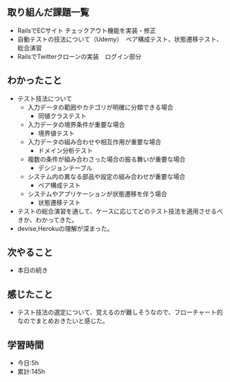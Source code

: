 ## 取り組んだ課題一覧
-  RailsでECサイト チェックアウト機能を実装・修正
-  自動テストの技法について（Udemy）　ペア構成テスト、状態遷移テスト、総合演習
-  RailsでTwitterクローンの実装　ログイン部分

## わかったこと
- テスト技法について 
  - 入力データの範囲やカテゴリが明確に分類できる場合
    - 同値クラステスト
  - 入力データの境界条件が重要な場合
    - 境界値テスト
  - 入力データの組み合わせや相互作用が重要な場合
    - ドメイン分析テスト
  - 複数の条件が組み合わさった場合の振る舞いが重要な場合
    - デシジョンテーブル
  - システム内の異なる部品や設定の組み合わせが重要な場合
    - ペア構成テスト
  - システムやアプリケーションが状態遷移を伴う場合
    - 状態遷移テスト
- テストの総合演習を通して、ケースに応じてどのテスト技法を適用させるべきか、わかってきた。
- devise,Herokuの理解が深まった。

## 次やること
- 本日の続き

## 感じたこと
- テスト技法の選定について、覚えるのが難しそうなので、フローチャート的なのでまとめおきたいと感じた。
## 学習時間
- 今日:5h 
- 累計:145h
